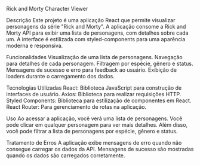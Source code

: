 Rick and Morty Character Viewer

Descrição
Este projeto é uma aplicação React que permite visualizar personagens da série "Rick and Morty". A aplicação consome a Rick and Morty API para exibir uma lista de personagens, com detalhes sobre cada um. A interface é estilizada com styled-components para uma aparência moderna e responsiva.

Funcionalidades
Visualização de uma lista de personagens.
Navegação para detalhes de cada personagem.
Filtragem por espécie, gênero e status.
Mensagens de sucesso e erro para feedback ao usuário.
Exibição de loaders durante o carregamento dos dados.

Tecnologias Utilizadas
React: Biblioteca JavaScript para construção de interfaces de usuário.
Axios: Biblioteca para realizar requisições HTTP.
Styled Components: Biblioteca para estilização de componentes em React.
React Router: Para gerenciamento de rotas na aplicação.

Uso
Ao acessar a aplicação, você verá uma lista de personagens. Você pode clicar em qualquer personagem para ver mais detalhes. Além disso, você pode filtrar a lista de personagens por espécie, gênero e status.

Tratamento de Erros
A aplicação exibe mensagens de erro quando não consegue carregar os dados da API. Mensagens de sucesso são mostradas quando os dados são carregados corretamente.
